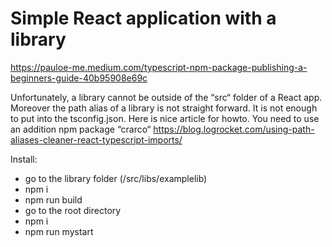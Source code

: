 # Simple React application with a library

https://pauloe-me.medium.com/typescript-npm-package-publishing-a-beginners-guide-40b95908e69c

Unfortunately, a library cannot be outside of the “src“ folder of a React app. Moreover the path alias of a library is not straight forward. It is not enough to put into the tsconfig.json.
Here is nice article for howto. You need to use an addition npm package “crarco“
https://blog.logrocket.com/using-path-aliases-cleaner-react-typescript-imports/

Install:

- go to the library folder (/src/libs/examplelib)
- npm i
- npm run build
- go to the root directory
- npm i
- npm run mystart
